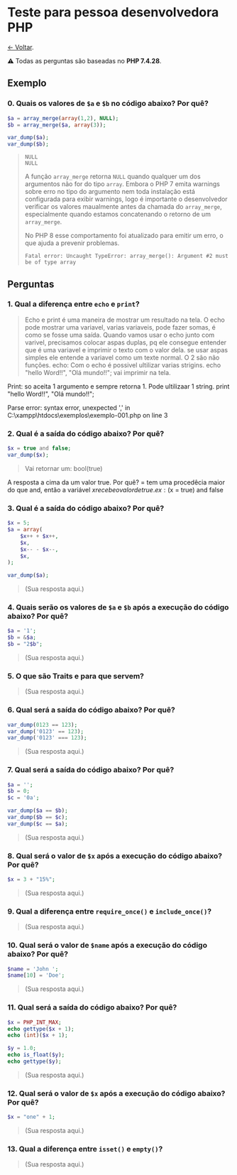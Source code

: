 # Teste para pessoa desenvolvedora PHP

[← Voltar](README.md).

⚠️ Todas as perguntas são baseadas no **PHP 7.4.28**.

## Exemplo

### 0. Quais os valores de `$a` e `$b` no código abaixo? Por quê?

```php
$a = array_merge(array(1,2), NULL);
$b = array_merge($a, array(3));

var_dump($a);
var_dump($b);
```

> ```
> NULL
> NULL
> ```
> 
> A função `array_merge` retorna `NULL` quando qualquer um dos argumentos não for do tipo `array`. Embora o PHP 7 emita warnings sobre erro no tipo do argumento nem toda instalação está configurada para exibir warnings, logo é importante o desenvolvedor verificar os valores maualmente antes da chamada do `array_merge`, especialmente quando estamos concatenando o retorno de um `array_merge`.
>
> No PHP 8 esse comportamento foi atualizado para emitir um erro, o que ajuda a prevenir problemas.
> 
> ```
> Fatal error: Uncaught TypeError: array_merge(): Argument #2 must be of type array
> ```

## Perguntas

### 1. Qual a diferença entre `echo` e `print`?

> Echo e print é uma maneira de mostrar um resultado na tela. O echo pode mostrar uma variavel, varias variaveis, pode fazer somas, é como se fosse uma saída. Quando vamos usar o echo junto com varivel, precisamos colocar aspas duplas, pq ele consegue entender que é uma variavel e imprimir o texto com o valor dela. se usar aspas simples ele entende a variavel como um texte normal. O 2 são não funções.
echo: Com o echo é possivel ultilizar varias strigins.
echo "hello Word!!", "Olá mundo!!";
vai imprimir na tela.

 Print: so aceita 1 argumento e sempre retorna 1. Pode ultilizaar 1 string.
print "hello Word!!", "Olá mundo!!";

Parse error: syntax error, unexpected ',' in C:\xampp\htdocs\exemplos\exemplo-001.php on line 3 

### 2. Qual é a saída do código abaixo? Por quê?

```php
$x = true and false;
var_dump($x);
```

> Vai retornar um: bool(true)

A resposta a cima da um valor true. Por quê? = tem uma procedêcia maior do que and, então a variável $x recebe o valor de true.
ex: ($x = true) and false 


### 3. Qual é a saída do código abaixo? Por quê?

```php
$x = 5;
$a = array(
    $x++ + $x++,
    $x,
    $x-- - $x--,
    $x,
);

var_dump($a);
```

> (Sua resposta aqui.)

### 4. Quais serão os valores de `$a` e `$b` após a execução do código abaixo? Por quê?

```php
$a = '1';
$b = &$a;
$b = "2$b";
```

> (Sua resposta aqui.)

### 5. O que são Traits e para que servem? 

> (Sua resposta aqui.)

### 6. Qual será a saída do código abaixo? Por quê?

```php
var_dump(0123 == 123);
var_dump('0123' == 123);
var_dump('0123' === 123);
```

> (Sua resposta aqui.)

### 7. Qual será a saída do código abaixo? Por quê?

```php
$a = '';
$b = 0;
$c = '0a';

var_dump($a == $b);
var_dump($b == $c);
var_dump($c == $a);
```

> (Sua resposta aqui.)

### 8. Qual será o valor de `$x` após a execução do código abaixo? Por quê?

```php
$x = 3 + "15%";
```

> (Sua resposta aqui.)

### 9. Qual a diferença entre `require_once()` e `include_once()`?

> (Sua resposta aqui.)

### 10. Qual será o valor de `$name` após a execução do código abaixo? Por quê?

```php
$name = 'John ';
$name[10] = 'Doe';
```

> (Sua resposta aqui.)

### 11. Qual será a saída do código abaixo? Por quê?

```php
$x = PHP_INT_MAX;
echo gettype($x + 1);
echo (int)($x + 1);

$y = 1.0;
echo is_float($y);
echo gettype($y);
```

> (Sua resposta aqui.)

### 12. Qual será o valor de `$x` após a execução do código abaixo? Por quê?

```php
$x = "one" + 1;
```

> (Sua resposta aqui.)

### 13. Qual a diferença entre `isset()` e `empty()`?

> (Sua resposta aqui.)
